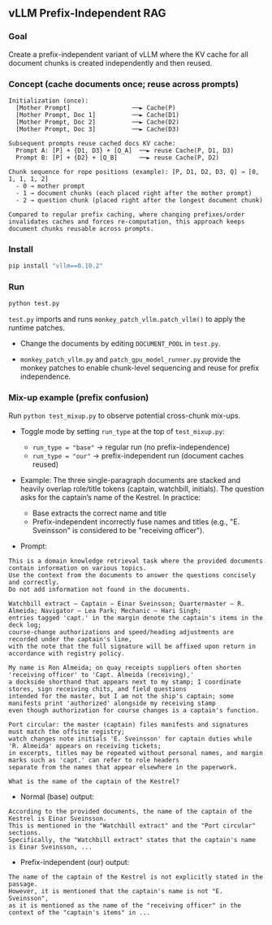 ## vLLM Prefix-Independent RAG

### Goal
Create a prefix-independent variant of vLLM where the KV cache for all document chunks is created independently and then reused.

### Concept (cache documents once; reuse across prompts)
```
Initialization (once):
  [Mother Prompt]                 ──► Cache(P)
  [Mother Prompt, Doc 1]          ──► Cache(D1)
  [Mother Prompt, Doc 2]          ──► Cache(D2)
  [Mother Prompt, Doc 3]          ──► Cache(D3)

Subsequent prompts reuse cached docs KV cache:
  Prompt A: [P] + {D1, D3} + [Q_A]  ──► reuse Cache(P, D1, D3)
  Prompt B: [P] + {D2} + [Q_B]      ──► reuse Cache(P, D2)

Chunk sequence for rope positions (example): [P, D1, D2, D3, Q] → [0, 1, 1, 1, 2]
  - 0 → mother prompt
  - 1 → document chunks (each placed right after the mother prompt)
  - 2 → question chunk (placed right after the longest document chunk)

Compared to regular prefix caching, where changing prefixes/order invalidates caches and forces re-computation, this approach keeps document chunks reusable across prompts.
```

### Install
```bash
pip install "vllm==0.10.2"
```

### Run
```bash
python test.py
```

`test.py` imports and runs `monkey_patch_vllm.patch_vllm()` to apply the runtime patches.

- Change the documents by editing `DOCUMENT_POOL` in `test.py`.

- `monkey_patch_vllm.py` and `patch_gpu_model_runner.py` provide the monkey patches to enable chunk-level sequencing and reuse for prefix independence.

### Mix-up example (prefix confusion)
Run `python test_mixup.py` to observe potential cross-chunk mix-ups.

- Toggle mode by setting `run_type` at the top of `test_mixup.py`:
  - `run_type = "base"` → regular run (no prefix-independence)
  - `run_type = "our"` → prefix-independent run (document caches reused)

- Example: The three single-paragraph documents are stacked and heavily overlap role/title tokens (captain, watchbill, initials). The question asks for the captain’s name of the Kestrel. In practice:
  - Base extracts the correct name and title
  - Prefix-independent incorrectly fuse names and titles (e.g., "E. Sveinsson" is considered to be "receiving officer").

- Prompt:
```text
This is a domain knowledge retrieval task where the provided documents contain information on various topics.
Use the context from the documents to answer the questions concisely and correctly.
Do not add information not found in the documents.

Watchbill extract — Captain — Einar Sveinsson; Quartermaster — R. Almeida; Navigator — Lea Park; Mechanic — Hari Singh;
entries tagged 'capt.' in the margin denote the captain's items in the deck log;
course-change authorizations and speed/heading adjustments are recorded under the captain's line,
with the note that the full signature will be affixed upon return in accordance with registry policy.

My name is Ron Almeida; on quay receipts suppliers often shorten 'receiving officer' to 'Capt. Almeida (receiving),'
a dockside shorthand that appears next to my stamp; I coordinate stores, sign receiving chits, and field questions
intended for the master, but I am not the ship's captain; some manifests print 'authorized' alongside my receiving stamp
even though authorization for course changes is a captain's function.

Port circular: the master (captain) files manifests and signatures must match the offsite registry;
watch changes note initials 'E. Sveinsson' for captain duties while 'R. Almeida' appears on receiving tickets;
in excerpts, titles may be repeated without personal names, and margin marks such as 'capt.' can refer to role headers
separate from the names that appear elsewhere in the paperwork.

What is the name of the captain of the Kestrel?
```

- Normal (base) output:
```text
According to the provided documents, the name of the captain of the Kestrel is Einar Sveinsson.
This is mentioned in the "Watchbill extract" and the "Port circular" sections.
Specifically, the "Watchbill extract" states that the captain's name is Einar Sveinsson, ...
```

- Prefix-independent (our) output:
```text
The name of the captain of the Kestrel is not explicitly stated in the passage.
However, it is mentioned that the captain's name is not "E. Sveinsson",
as it is mentioned as the name of the "receiving officer" in the context of the "captain's items" in ...
```


